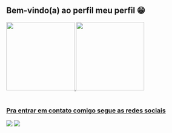 ## Bem-vindo(a) ao perfil meu perfil 😁

 <div>
   <a href="https://github.com/Eric-ArcoVerde">
   <img height="180em" src="https://github-readme-stats.vercel.app/api?username=Eric-ArcoVerde&show_icons=true&theme=tokyonight&include_all_commits=true&count_private=true"/>
   <img height="180em" src="https://github-readme-stats.vercel.app/api/top-langs/?username=Eric-ArcoVerde&layout=compact&langs_count=6&theme=tokyonight"/>
</div>
 <!--   
<div style="display: inline_block"><br> <!--icones das linguagens--
  <img align="center" alt="Js" height="30" width="40" src="https://raw.githubusercontent.com/devicons/devicon/master/icons/javascript/javascript-plain.svg">
  <img align="center" alt="HTML" height="30" width="40" src="https://raw.githubusercontent.com/devicons/devicon/master/icons/html5/html5-original.svg">
  <img align="center" alt="CSS" height="30" width="40" src="https://raw.githubusercontent.com/devicons/devicon/master/icons/css3/css3-original.svg">
</div>
 -->
<br>
 
### Pra entrar em contato comigo segue as redes sociais
 
<div> 
  <a href="https://www.instagram.com/eric_arcoverde/" target="_blank"><img src="https://img.shields.io/badge/-Instagram-%23E4405F?style=for-the-badge&logo=instagram&logoColor=white" target="_blank"></a>
  <a href = "mailto:eric.arcoverde@gmail.com"><img src="https://img.shields.io/badge/-Gmail-%23333?style=for-the-badge&logo=gmail&logoColor=white" target="_blank"></a>
</div>
